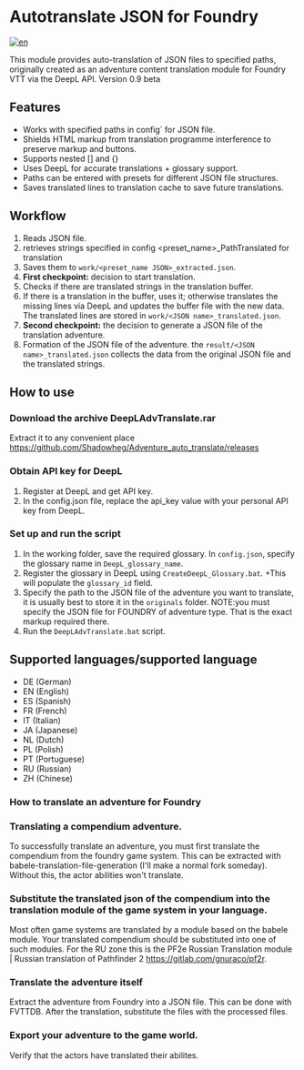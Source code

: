 # Autotranslate JSON  for Foundry

[![en](https://img.shields.io/badge/lang-en-yellow.svg)](README.en.md)

This module provides auto-translation of JSON files to specified paths, originally created as an adventure content translation module for Foundry VTT via the DeepL API. Version 0.9 beta

## Features

- Works with specified paths in config` for JSON file. 
- Shields HTML markup from translation programme interference to preserve markup and buttons.
- Supports nested [] and {} 
- Uses DeepL for accurate translations + glossary support.
- Paths can be entered with presets for different JSON file structures. 
- Saves translated lines to translation cache to save future translations.

## Workflow

1. Reads JSON file.
2. retrieves strings specified in config <preset_name>_PathTranslated for translation 
3. Saves them to `work/<preset_name JSON>_extracted.json`.
4. **First checkpoint:** decision to start translation.
5. Checks if there are translated strings in the translation buffer.
6. If there is a translation in the buffer, uses it; otherwise translates the missing lines via DeepL and updates the buffer file with the new data. The translated lines are stored in `work/<JSON name>_translated.json`.
7. **Second checkpoint:** the decision to generate a JSON file of the translation adventure.
8. Formation of the JSON file of the adventure. the `result/<JSON name>_translated.json` collects the data from the original JSON file and the translated strings.

## How to use

### Download the archive DeepLAdvTranslate.rar

Extract it to any convenient place
https://github.com/Shadowheg/Adventure_auto_translate/releases

### Obtain API key for DeepL

1. Register at DeepL and get API key.
2. In the config.json file, replace the api_key value with your personal API key from DeepL.

### Set up and run the script

1. In the working folder, save the required glossary. In `config.json`, specify the glossary name in `DeepL_glossary_name`.
2. Register the glossary in DeepL using `CreateDeepL_Glossary.bat`. +This will populate the `glossary_id` field.
3. Specify the path to the JSON file of the adventure you want to translate, it is usually best to store it in the `originals` folder.
NOTE:you must specify the JSON file for FOUNDRY of adventure type. That is the exact markup required there.
4. Run the `DeepLAdvTranslate.bat` script.


## Supported languages/supported language

- DE (German)
- EN (English)
- ES (Spanish)
- FR (French)
- IT (Italian)
- JA (Japanese)
- NL (Dutch)
- PL (Polish)
- PT (Portuguese)
- RU (Russian)
- ZH (Chinese)

### How to translate an adventure for Foundry

### Translating a compendium adventure.

To successfully translate an adventure, you must first translate the compendium from the foundry game system. This can be extracted with babele-translation-file-generation (I'll make a normal fork someday). Without this, the actor abilities won't translate.

### Substitute the translated json of the compendium into the translation module of the game system in your language.
Most often game systems are translated by a module based on the babele module. Your translated compendium should be substituted into one of such modules. For the RU zone this is the PF2e Russian Translation module | Russian translation of Pathfinder 2 https://gitlab.com/gnuraco/pf2r.  

### Translate the adventure itself
Extract the adventure from Foundry into a JSON file. This can be done with FVTTDB. After the translation, substitute the files with the processed files.

### Export your adventure to the game world.
Verify that the actors have translated their abilites. 